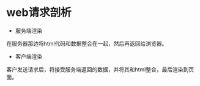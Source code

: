 # web请求剖析
- 服务端渲染

在服务器那边将html代码和数据整合在一起，然后再返回给浏览器。

- 客户端渲染

客户发送请求后，将接受服务端返回的数据，并将其和html整合，最后渲染到页面。
